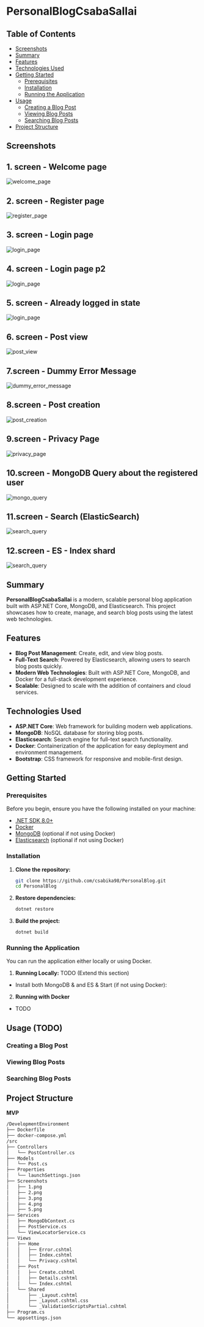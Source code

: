 # PersonalBlogCsabaSallai

## Table of Contents
- [Screenshots](#screenshots)
- [Summary](#Summary)
- [Features](#features)
- [Technologies Used](#technologies-used)
- [Getting Started](#getting-started)
  - [Prerequisites](#prerequisites)
  - [Installation](#installation)
  - [Running the Application](#running-the-application)
- [Usage](#usage)
  - [Creating a Blog Post](#creating-a-blog-post)
  - [Viewing Blog Posts](#viewing-blog-posts)
  - [Searching Blog Posts](#searching-blog-posts)
- [Project Structure](#project-structure)

## Screenshots

## 1. screen - Welcome page
<img src="src/Screenshots/13.png" alt="welcome_page"/>

## 2. screen - Register page
<img src="src/Screenshots/16.png" alt="register_page"/>

## 3. screen - Login page
<img src="src/Screenshots/15.png" alt="login_page"/>

## 4. screen - Login page p2
<img src="src/Screenshots/14.png" alt="login_page"/>

## 5. screen - Already logged in state
<img src="src/Screenshots/17.png" alt="login_page"/>

## 6. screen - Post view
<img src="src/Screenshots/9.png" alt="post_view" />

## 7.screen - Dummy Error Message
<img src="src/Screenshots/10.png" alt="dummy_error_message"/>

## 8.screen - Post creation
<img src="src/Screenshots/12.png" alt="post_creation"/>

## 9.screen - Privacy Page
<img src="src/Screenshots/11.png" alt="privacy_page"/>

## 10.screen - MongoDB Query about the registered user
<img src="src/Screenshots/18.png" alt="mongo_query"/>

## 11.screen - Search (ElasticSearch)
<img src="src/Screenshots/19.png" alt="search_query"/>

## 12.screen - ES - Index shard
<img src="src/Screenshots/21.png" alt="search_query"/>


## Summary

**PersonalBlogCsabaSallai** is a modern, scalable personal blog application built with ASP.NET Core, MongoDB, and Elasticsearch. This project showcases how to create, manage, and search blog posts using the latest web technologies.

## Features

- **Blog Post Management**: Create, edit, and view blog posts.
- **Full-Text Search**: Powered by Elasticsearch, allowing users to search blog posts quickly.
- **Modern Web Technologies**: Built with ASP.NET Core, MongoDB, and Docker for a full-stack development experience.
- **Scalable**: Designed to scale with the addition of containers and cloud services.

## Technologies Used

- **ASP.NET Core**: Web framework for building modern web applications.
- **MongoDB**: NoSQL database for storing blog posts.
- **Elasticsearch**: Search engine for full-text search functionality.
- **Docker**: Containerization of the application for easy deployment and environment management.
- **Bootstrap**: CSS framework for responsive and mobile-first design.

## Getting Started

### Prerequisites

Before you begin, ensure you have the following installed on your machine:

- [.NET SDK 8.0+](https://dotnet.microsoft.com/download/dotnet)
- [Docker](https://www.docker.com/get-started)
- [MongoDB](https://www.mongodb.com/try/download/community) (optional if not using Docker)
- [Elasticsearch](https://www.elastic.co/downloads/elasticsearch) (optional if not using Docker)

### Installation

1. **Clone the repository:**
    ```bash
    git clone https://github.com/csabika98/PersonalBlog.git
    cd PersonalBlog
    ```

2. **Restore dependencies:**
    ```bash
    dotnet restore
    ```
3. **Build the project:**
    ```bash
    dotnet build
    ```

### Running the Application
You can run the application either locally or using Docker.

1. **<b>Running Locally</b>:** TODO (Extend this section)
- Install both MongoDB & and ES & Start (if not using Docker):
2. **<b>Running with Docker</b>**
- TODO

## Usage (TODO)
### Creating a Blog Post 
### Viewing Blog Posts
### Searching Blog Posts


## Project Structure

<b> MVP </b>

```bash
/DevelopmentEnvironment
├── Dockerfile
├── docker-compose.yml
/src
├── Controllers
│   └── PostController.cs
├── Models
│   └── Post.cs
├── Properties
│   └── launchSettings.json
├── Screenshots
│   ├── 1.png
│   ├── 2.png
│   ├── 3.png
│   ├── 4.png
│   ├── 5.png
├── Services
│   ├── MongoDbContext.cs
│   ├── PostService.cs
│   └── ViewLocatorService.cs
├── Views
│   ├── Home
│   │   ├── Error.cshtml
│   │   ├── Index.cshtml
│   │   └── Privacy.cshtml
│   ├── Post
│   │   ├── Create.cshtml
│   │   ├── Details.cshtml
│   │   └── Index.cshtml
│   └── Shared
│       ├── _Layout.cshtml
│       ├── _Layout.cshtml.css
│       └── _ValidationScriptsPartial.cshtml
├── Program.cs
└── appsettings.json
```

